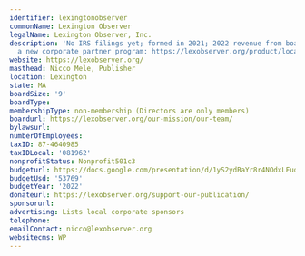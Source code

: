 ```yaml
---
identifier: lexingtonobserver
commonName: Lexington Observer
legalName: Lexington Observer, Inc.
description: 'No IRS filings yet; formed in 2021; 2022 revenue from board minutes.  Has
  a new corporate partner program: https://lexobserver.org/product/local-business-2023/'
website: https://lexobserver.org/
masthead: Nicco Mele, Publisher
location: Lexington
state: MA
boardSize: '9'
boardType:
membershipType: non-membership (Directors are only members)
boardurl: https://lexobserver.org/our-mission/our-team/
bylawsurl:
numberOfEmployees:
taxID: 87-4640985
taxIDLocal: '081962'
nonprofitStatus: Nonprofit501c3
budgeturl: https://docs.google.com/presentation/d/1yS2ydBaYr8r4NOdxLFud7sX5ud6B0Bq6zQJy8_8-Qd0/edit#slide=id.g27da3497263_0_0
budgetUsd: '53769'
budgetYear: '2022'
donateurl: https://lexobserver.org/support-our-publication/
sponsorurl:
advertising: Lists local corporate sponsors
telephone:
emailContact: nicco@lexobserver.org
websitecms: WP
---
```


